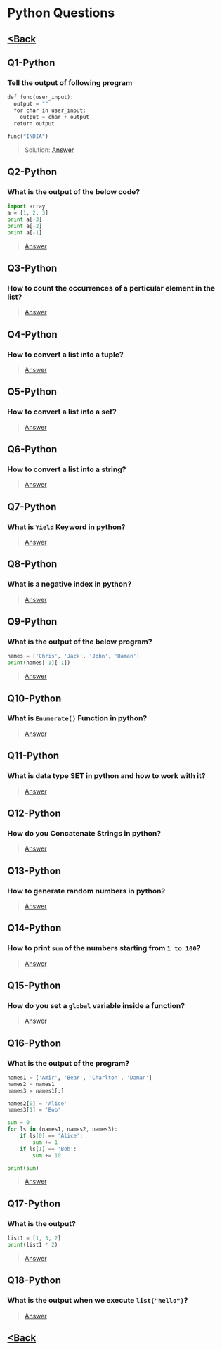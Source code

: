 # Python Questions
## [<Back](../QUESTIONS.md)

## Q1-Python
### Tell the output of following program

```python
def func(user_input):
  output = ""
  for char in user_input:
    output = char + output
  return output

func("INDIA")
```

> Solution: [Answer](../../answers/python/A1-50.md#A1-Python)

## Q2-Python
### What is the output of the below code?
```python
import array
a = [1, 2, 3]
print a[-3]
print a[-2]
print a[-1]
```

> [Answer](../../answers/python/A1-50.md#A2-Python)

## Q3-Python
### How to count the occurrences of a perticular element in the list?

> [Answer](../../answers/python/A1-50.md#A3-Python)

## Q4-Python
### How to convert a list into a tuple?

> [Answer](../../answers/python/A1-50.md#A4-Python)

## Q5-Python
### How to convert a list into a set?

> [Answer](../../answers/python/A1-50.md#A5-Python)

## Q6-Python
### How to convert a list into a string?

> [Answer](../../answers/python/A1-50.md#A6-Python)

## Q7-Python
### What is `Yield` Keyword in python?

> [Answer](../../answers/python/A1-50.md#A7-Python)

## Q8-Python
### What is a negative index in python?

> [Answer](../../answers/python/A1-50.md#A8-Python)

## Q9-Python
### What is the output of the below program?

```python
names = ['Chris', 'Jack', 'John', 'Daman']
print(names[-1][-1])
```

> [Answer](../../answers/python/A1-50.md#A9-Python)

## Q10-Python
### What is `Enumerate()` Function in python?

> [Answer](../../answers/python/A1-50.md#A10-Python)

## Q11-Python
### What is data type SET in python and how to work with it?

> [Answer](../../answers/python/A1-50.md#A11-Python)

## Q12-Python
### How do you Concatenate Strings in python?

> [Answer](../../answers/python/A1-50.md#A12-Python)

## Q13-Python
### How to generate random numbers in python?

> [Answer](../../answers/python/A1-50.md#A13-Python)

## Q14-Python
### How to print `sum` of the numbers starting from `1 to 100`?

> [Answer](../../answers/python/A1-50.md#A14-Python)

## Q15-Python
### How do you set a `global` variable inside a function?

> [Answer](../../answers/python/A1-50.md#A15-Python)

## Q16-Python
### What is the output of the program?
```python
names1 = ['Amir', 'Bear', 'Charlton', 'Daman']
names2 = names1
names3 = names1[:]

names2[0] = 'Alice'
names3[1] = 'Bob'

sum = 0
for ls in (names1, names2, names3):
    if ls[0] == 'Alice':
        sum += 1
    if ls[1] == 'Bob':
        sum += 10

print(sum)
```

> [Answer](../../answers/python/A1-50.md#A16-Python)

## Q17-Python
### What is the output?
```python
list1 = [1, 3, 2]
print(list1 * 2)
```

> [Answer](../../answers/python/A1-50.md#A17-Python)

## Q18-Python
### What is the output when we execute `list("hello")`?

> [Answer](../../answers/python/A1-50.md#A18-Python)

## [<Back](../QUESTIONS.md)